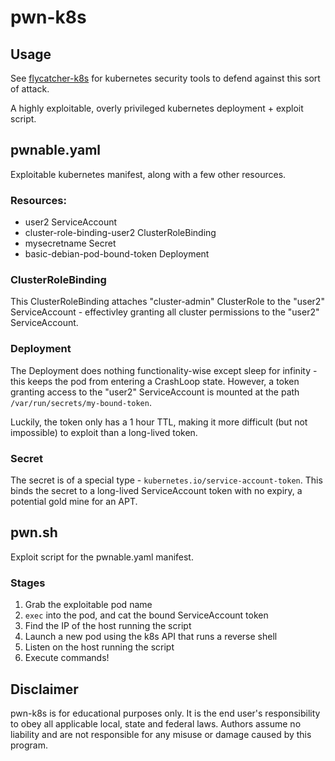 # pwn-k8s

## Usage

See [flycatcher-k8s](https://github.com/ajmilazzo/flycatcher-k8s) for kubernetes security tools to defend against this sort of attack.

A highly exploitable, overly privileged kubernetes deployment + exploit script.

## pwnable.yaml

Exploitable kubernetes manifest, along with a few other resources.

### Resources:

* user2 ServiceAccount
* cluster-role-binding-user2 ClusterRoleBinding
* mysecretname Secret
* basic-debian-pod-bound-token Deployment

### ClusterRoleBinding

This ClusterRoleBinding attaches "cluster-admin" ClusterRole to the "user2" ServiceAccount - effectivley granting all cluster permissions to the "user2" ServiceAccount.

### Deployment

The Deployment does nothing functionality-wise except sleep for infinity - this keeps the pod from entering a CrashLoop state. However, a token granting access to the "user2" ServiceAccount is mounted at the path `/var/run/secrets/my-bound-token`. 

Luckily, the token only has a 1 hour TTL, making it more difficult (but not impossible) to exploit than a long-lived token.

### Secret

The secret is of a special type - `kubernetes.io/service-account-token`. This binds the secret to a long-lived ServiceAccount token with no expiry, a potential gold mine for an APT.

## pwn.sh

Exploit script for the pwnable.yaml manifest.

### Stages

1. Grab the exploitable pod name
2. `exec` into the pod, and cat the bound ServiceAccount token
3. Find the IP of the host running the script
4. Launch a new pod using the k8s API that runs a reverse shell 
5. Listen on the host running the script 
6. Execute commands!

## Disclaimer

pwn-k8s is for educational purposes only. It is the end user's responsibility to obey all applicable local, state and federal laws. Authors assume no liability and are not responsible for any misuse or damage caused by this program.